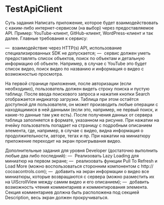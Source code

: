 # TestApiClient

Суть задания
Написать приложение, которое будет взаимодействовать с каким-либо
интернет-сервисом (на выбор) через предоставляемое API. Пример:
YouTube-клиент, GitHub-клиент, WordPress-клиент и так далее. Главные
требования к сервису:

— взаимодействие через HTTP(s) API,
использование специализированных SDK не допускается;
— cервис должен уметь предоставлять список объектов, поиск
по объектам и детальную информацию об объекте. Например,
в случае с YouTube это будет список видео, поиск видео по
названию и информация о видео с возможностью просмотра.

На первой странице приложения, после авторизации (если необходимо),
пользователь должен видеть строку поиска и пустую таблицу.
После ввода поискового запроса и нажатия кнопки Search
отображается индикатор загрузки. Таблица при этом остаётся
доступной для пользователя, он может производить любые операции
с находящимися в ней данными (если это, например, не первый поиск,
и какие-то данные там уже есть). После получения данных от сервера
таблица заполняется в формате, указанном на рисунке. При нажатии
на ячейку пользователь попадает на страницу с подробным описанием
элемента, где, например, в случае с видео, видна информация
о продолжительности, авторе, тегах и пр. При нажатии на миниатюру
приложение переходит на экран проигрывания видео.

Дополнительные задания для уровня Developer
(достаточно выполнить любые два либо последний):
— Реализовать Lazy Loading для миниатюр на первом экране;
— реализовать функции Pull To Refresh и Load More
(можно воспользоваться сторонним компонентом c http://
cocoacontrols.com);
— добавить на экран информации о видео все миниатюры, которые
возвращаются с сервера (можно разместить их на UIScrollView
между самим видео и его описанием);
— добавить возможность чтения комментариев и комментирования
элемента. Секция комментариев должна быть расположена
под секцией Description, весь экран должен прокручиваться.
